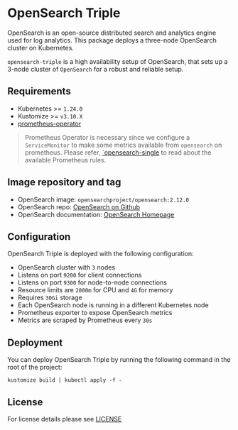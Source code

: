 # OpenSearch Triple

<!-- <KFD-DOCS> -->

OpenSearch is an open-source distributed search and analytics engine used for
log analytics. This package deploys a three-node OpenSearch cluster on
Kubernetes.

`opensearch-triple` is a high availability setup of OpenSearch, that sets
up a 3-node cluster of `OpenSearch` for a robust and reliable setup.

## Requirements

- Kubernetes >= `1.24.0`
- Kustomize >= `v3.10.X`
- [prometheus-operator][prometheus-operator]

> Prometheus Operator is necessary since we configure a `ServiceMonitor` to make
> some metrics available from `opensearch` on prometheus. Please refer,
> [`opensearch-single](../opensearch-single/README.md#alerts) to read
> about the available Prometheus rules.

## Image repository and tag

- OpenSearch image: `opensearchproject/opensearch:2.12.0`
- OpenSearch repo: [OpenSearch on Github][opensearch-gh]
- OpenSearch documentation: [OpenSearch Homepage][opensearch-doc]

## Configuration

OpenSearch Triple is deployed with the following configuration:

- OpenSearch cluster with `3` nodes
- Listens on port `9200` for client connections
- Listens on port `9300` for node-to-node connections
- Resource limits are `2000m` for CPU and `4G` for memory
- Requires `30Gi` storage
- Each OpenSearch node is running in a different Kubernetes node
- Prometheus exporter to expose OpenSearch metrics
- Metrics are scraped by Prometheus every `30s`

## Deployment

You can deploy OpenSearch Triple by running the following command in the root of the project:

```shell
kustomize build | kubectl apply -f -
```

<!-- Links -->

[opensearch-gh]: https://github.com/opensearch-project/OpenSearch
[opensearch-doc]: https://opensearch.org/docs/latest
[prometheus-operator]: https://github.com/sighupio/fury-kubernetes-monitoring/tree/master/katalog/prometheus-operator

<!-- </KFD-DOCS> -->

## License

For license details please see [LICENSE](../../LICENSE)
